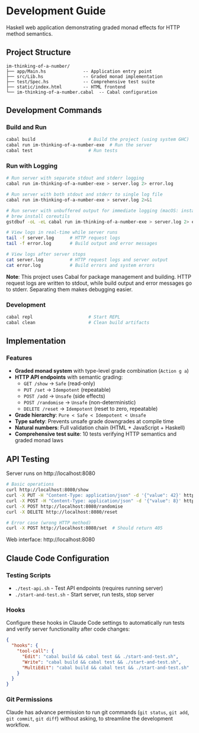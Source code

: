 # Development Guide

Haskell web application demonstrating graded monad effects for HTTP method semantics.

## Project Structure
```
im-thinking-of-a-number/
├── app/Main.hs              -- Application entry point
├── src/Lib.hs               -- Graded monad implementation
├── test/Spec.hs             -- Comprehensive test suite
├── static/index.html        -- HTML frontend
└── im-thinking-of-a-number.cabal  -- Cabal configuration
```

## Development Commands

### Build and Run
```bash
cabal build                    # Build the project (using system GHC)
cabal run im-thinking-of-a-number-exe  # Run the server
cabal test                     # Run tests
```

### Run with Logging
```bash
# Run server with separate stdout and stderr logging
cabal run im-thinking-of-a-number-exe > server.log 2> error.log

# Run server with both stdout and stderr to single log file
cabal run im-thinking-of-a-number-exe > server.log 2>&1

# Run server with unbuffered output for immediate logging (macOS: install coreutils)
# brew install coreutils
gstdbuf -oL -eL cabal run im-thinking-of-a-number-exe > server.log 2> error.log

# View logs in real-time while server runs
tail -f server.log      # HTTP request logs
tail -f error.log       # Build output and error messages

# View logs after server stops
cat server.log          # HTTP request logs and server output
cat error.log           # Build errors and system errors
```

**Note**: This project uses Cabal for package management and building. HTTP request logs are written to stdout, while build output and error messages go to stderr. Separating them makes debugging easier.

### Development
```bash
cabal repl                     # Start REPL
cabal clean                    # Clean build artifacts
```

## Implementation

### Features
- **Graded monad system** with type-level grade combination (`Action g a`)
- **HTTP API endpoints** with semantic grading:
  - `GET /show` → `Safe` (read-only)  
  - `PUT /set` → `Idempotent` (repeatable)
  - `POST /add` → `Unsafe` (side effects)
  - `POST /randomise` → `Unsafe` (non-deterministic)
  - `DELETE /reset` → `Idempotent` (reset to zero, repeatable)
- **Grade hierarchy**: `Pure < Safe < Idempotent < Unsafe`
- **Type safety**: Prevents unsafe grade downgrades at compile time
- **Natural numbers**: Full validation chain (HTML + JavaScript + Haskell)
- **Comprehensive test suite**: 10 tests verifying HTTP semantics and graded monad laws

## API Testing

Server runs on http://localhost:8080

```bash
# Basic operations
curl http://localhost:8080/show
curl -X PUT -H "Content-Type: application/json" -d '{"value": 42}' http://localhost:8080/set
curl -X POST -H "Content-Type: application/json" -d '{"value": 8}' http://localhost:8080/add  
curl -X POST http://localhost:8080/randomise
curl -X DELETE http://localhost:8080/reset

# Error case (wrong HTTP method)
curl -X POST http://localhost:8080/set  # Should return 405
```

Web interface: http://localhost:8080

## Claude Code Configuration

### Testing Scripts
- `./test-api.sh` - Test API endpoints (requires running server)
- `./start-and-test.sh` - Start server, run tests, stop server

### Hooks
Configure these hooks in Claude Code settings to automatically run tests and verify server functionality after code changes:

```json
{
  "hooks": {
    "tool-call": {
      "Edit": "cabal build && cabal test && ./start-and-test.sh",
      "Write": "cabal build && cabal test && ./start-and-test.sh", 
      "MultiEdit": "cabal build && cabal test && ./start-and-test.sh"
    }
  }
}
```

### Git Permissions
Claude has advance permission to run git commands (`git status`, `git add`, `git commit`, `git diff`) without asking, to streamline the development workflow.